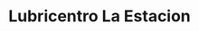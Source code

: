 ---
title: "Lubricentro La Estacion"
url: /cojutepeque/lubricentro-la-estacion/
shop: reparación de automóviles
---